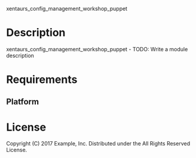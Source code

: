 xentaurs_config_management_workshop_puppet

Description
===========

xentaurs_config_management_workshop_puppet - TODO: Write a module description

Requirements
============

Platform
--------

License
=======

Copyright (C) 2017 Example, Inc.
Distributed under the All Rights Reserved License.
